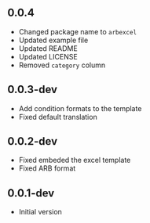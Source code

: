 ## 0.0.4

- Changed package name to `arbexcel`
- Updated example file
- Updated README
- Updated LICENSE
- Removed `category` column

## 0.0.3-dev

- Add condition formats to the template
- Fixed default translation

## 0.0.2-dev

- Fixed embeded the excel template
- Fixed ARB format

## 0.0.1-dev

- Initial version
